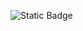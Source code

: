 ![Static Badge](https://img.shields.io/badge/Donate-%20?style=for-the-badge&logo=stripe&logoColor=%23000000&color=%23addaf0&link=https%3A%2F%2Fbuy.stripe.com%2FbIYaFx6BO1Ew5Us6op)
